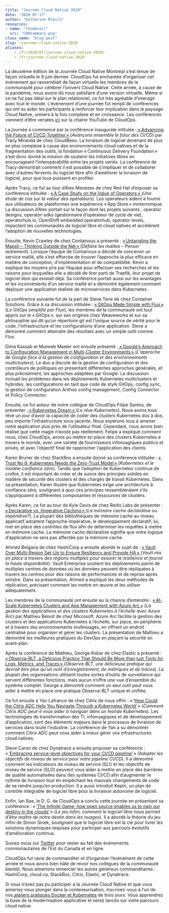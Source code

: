 ```yaml
---
title: "Journée Cloud Native 2020"
date: "2020-07-17"
author: "Katharine Mikula"
resources:
- name: "thumbnail"
  src: "CNDSummary.png"
class_name: "blog post"
slug: /journee-cloud-native-2020
aliases:
    - /fr/2020/07/journee-cloud-native-2020/
    - /fr/journee-cloud-native-2020
---
```


<p>La deuxième édition de la Journée Cloud Native Montréal s’est tenue de façon virtuelle le 9&nbsp;juin dernier. CloudOps fut enchantée d’organiser cet événement qui rassemblait de façon virtuelle les membres de la communauté pour célébrer l’univers Cloud Native. Cette année, à cause de la pandémie, nous avons dû nous satisfaire d’une version virtuelle. Même si ce ne fut pas idéal sur le plan relationnel, ce fut très agréable d’interagir avec tout le monde. L’événement d’une journée fut rempli de conférences qui ont su aider les participants à renforcer leur implication dans le paysage Cloud Native, univers à la fois complexe et en croissance. Les conférences viennent d’être versées <a href="https://www.youtube.com/playlist?list=PLCfLScXpEyAQ0k9pNr8SlGK42CSd-buYv">ici</a> sur la chaîne YouTube de CloudOps.</p>

<p>La journée a commencé par la conférence inaugurale intitulée&nbsp;:<a href="https://www.youtube.com/watch?v=3N9cWK_PvyE&amp;list=PLCfLScXpEyAQ0k9pNr8SlGK42CSd-buYv&amp;index=1"> «&thinsp;Advancing the Future of CI/CD Together&thinsp;» </a>(<em>Avançons ensemble le futur des CI/CD</em>) par Tracy Miranda de chez CloudBees. La livraison de logiciel devenant de plus en plus complexe à cause des environnements cloud natives et de la fragmentation des outils, la fondation «&thinsp;Continuous Delivery Foundation&thinsp;» s’est donc donné la mission de soutenir les initiatives libres en encourageant l’interopérabilité entre les projets variés. La conférence de Tracy démontrait comment il est possible de s’impliquer et de collaborer avec d’autres fervents du logiciel libre afin d’améliorer la livraison de logiciel, pour que tous puissent en profiter.</p>

<p>Après Tracy, ce fut au tour d’Alex Menezes de chez Red Hat d’exposer sa conférence intitulée&nbsp;: <a href="https://www.youtube.com/watch?v=iQ8UfBco9bg&amp;list=PLCfLScXpEyAQ0k9pNr8SlGK42CSd-buYv&amp;index=2">«&thinsp;A Case Study on the Value of Operators&thinsp;» </a>(<em>Une étude de cas sur la valeur des opérateurs</em>). Les opérateurs aident à fournir aux utilisateurs de plateformes une expérience «&thinsp;App Store&thinsp;» ininterrompue. La discussion d’Alex portait sur la façon dont les projets suivants&nbsp;: operator designs, operator-sdks (gestionnaire d’opérateur de cycle de vie), operatorhub.io, OpenShift embedded operatorhub, operator levels, impactent les communautés de logiciel libre et cloud natives et accélèrent l’adoption de nouvelles technologies.&nbsp;</p>

<p>Ensuite, Kevin Crawley de chez Containous a présenté&nbsp;: <a href="https://www.youtube.com/watch?v=bGtVpNNYisE&amp;list=PLCfLScXpEyAQ0k9pNr8SlGK42CSd-buYv&amp;index=3">«&thinsp;Untangling the Maesh – Thinking Outside the Net&thinsp;» </a>(<em>Défaire les mailles – Penser autrement</em>). Lorsque l’équipe de Containous a décidé de concevoir un service maillé, elle s’est efforcée de trouver l’approche la plus efficace en matière de conception, d’implémentation et de compatibilité. Kevin a expliqué les moyens pris par l’équipe pour effectuer ses recherches et les raisons pour lesquelles elle a décidé de tirer parti de Traefik, leur projet de logiciel libre qui existait déjà. Sa conférence portait aussi sur les avantages et les inconvénients d’un service maillé et a démontré également comment déployer une application réaliste de microservices dans Kubernetes.&nbsp;</p>

<p>La conférence suivante fut de la part de Steve Tene de chez Container Solutions. Grâce à sa discussion intitulée&nbsp;: <a href="https://www.youtube.com/watch?v=ivclxx7gbbs&amp;list=PLCfLScXpEyAQ0k9pNr8SlGK42CSd-buYv&amp;index=4">«&thinsp;GitOps Made Simple with Flux&thinsp;»</a> (<em>Le GitOps simplifié par Flux</em>), les membres de la communauté ont tout appris sur le «&thinsp;GitOps&thinsp;», sur ses origines chez Weaveworks et sur sa philosophie qui dit qu’un répertoire git est l’unique source de vérité pour le code, l’infrastructure et les configurations d’une application. Steve a démontré comment atteindre des résultats avec un simple outil comme Flux.&nbsp;</p>

<p>Dima Kassab et Muneeb Master ont ensuite présenté&nbsp;:<a href="https://www.youtube.com/watch?v=xhC5LZd5Nc4&amp;list=PLCfLScXpEyAQ0k9pNr8SlGK42CSd-buYv&amp;index=5"> «&thinsp;Google’s Approach to Configuration Management in Multi-Cluster Environments&thinsp;» </a>(<em>L’approche de Google face à la gestion de configuration et des environnements multiclusters</em>). Le duo a discuté de la gestion de configuration et des contrôleurs de politiques en présentant différentes approches générales, et plus précisément, les approches adaptées par Google. La discussion incluait les problèmes dans les déploiements Kubernetes multiclusters et hybrides, les configurations en tant que code de style GitOps, config sync, la gestion de configuration Anthos config management, Config Connector et Policy Connector.&nbsp;</p>

<p>Ensuite, ce fut autour de notre collègue de CloudOps Filipe Santos, de présenter&nbsp;:<a href="https://www.youtube.com/watch?v=cAXf7e-y4zw&amp;list=PLCfLScXpEyAQ0k9pNr8SlGK42CSd-buYv&amp;index=11"> «&thinsp;Kubernetes Dream&thinsp;» </a>(<em>Le rêve Kubernetes</em>). Nous avons tous rêvé un jour d’avoir la capacité de coder des clusters Kubernetes dos à dos, peu importe l’infrastructure sous-jacente. Nous espérons tous à amener notre application plus près de l’utilisateur final. Cependant, nous avons bien réalisé que cette magie n’existe pas réellement. Felipe a expliqué comment nous, chez CloudOps, avons pu mettre en place des clusters Kubernetes à travers le monde, avec une variété de fournisseurs infonuagiques publics et privés, et avec l’objectif final de rapprocher l’application des clients.</p>

<p>Karen Bruner de chez StackRox a ensuite donné sa conférence intitulée&nbsp;: <a href="https://www.youtube.com/watch?v=rkbCBVXnVUQ&amp;list=PLCfLScXpEyAQ0k9pNr8SlGK42CSd-buYv&amp;index=8">«&thinsp;Trust No 8: Kubernetes Needs the Zero-Trust Model&thinsp;» </a>(<em>Kubernetes et le modèle confiance zéro</em>). Tandis que l’adoption de Kubernetes continue de croître, il est important de créer et de suivre des principes solides en matière de sécurité des clusters et des charges de travail Kubernetes. Dans sa présentation, Karen illustre que Kubernetes exige une architecture à confiance zéro, soulignant à quoi ces principes ressembleraient s’ils s’appliquaient à différentes composantes et ressources de clusters.&nbsp;</p>

<p>Après Karen, ce fut au tour de Kyle Davis de chez Redis Labs de présenter&nbsp;: <a href="https://www.youtube.com/watch?v=MQoMdeSxMLA&amp;list=PLCfLScXpEyAQ0k9pNr8SlGK42CSd-buYv&amp;index=13">«&thinsp;Declarative vs. Imperative Caching&thinsp;» </a>(<em>La mémoire cache déclarative ou impérative?</em>). La plupart des bibliothèques de mémoire cache au niveau applicatif adoptent l’approche impérative, le développement déclaratif, lui, met en place des contrôles de flux afin de déterminer les requêtes à mettre en mémoire cache. La mémoire cache déclarative signifie que votre logique d’application ne sera pas affectée par la mémoire cache.</p>

<p>Ahmed Belgana de chez HashiCorp a ensuite abordé le sujet de&nbsp;: <a href="https://www.youtube.com/watch?v=-KO2qK5OT3U&amp;list=PLCfLScXpEyAQ0k9pNr8SlGK42CSd-buYv&amp;index=6">«&thinsp;Vault Over Multi-Region Set-Up to Ensure Resiliency and Provide HA&thinsp;» </a>(<em>Vault mis en place à travers des régions multiples pour assurer la résilience et fournir la haute disponibilité</em>). Vault Enterprise soutient les déploiements parmi de multiples centres de données où les données peuvent être répliquées à travers les centres pour des raisons de performances et de reprise après sinistre. Dans sa présentation, Ahmed a expliqué les deux méthodes de réplication, précisant comment les mettre en œuvre et les utiliser adéquatement.</p>

<p>Les membres de la communauté ont ensuite eu la chance d’entendre&nbsp;: <a href="https://www.youtube.com/watch?v=HJ9uCj8MWyw&amp;list=PLCfLScXpEyAQ0k9pNr8SlGK42CSd-buYv&amp;index=12">«&thinsp;At-Scale Kubernetes Clusters and App Management with Azure Arc&thinsp;»</a> (<em>La gestion des applications et des clusters Kubernetes à l’échelle avec Azure Arc</em>) par Mathieu Benoit de chez Microsoft. Azure Arc facilite la gestion des clusters et des applications Kubernetes à l’échelle, sur place, en périphérie et à travers des environnements multinuages, en offrant un endroit centralisé pour organiser et gérer les clusters. La présentation de Mathieu a démontré les meilleures pratiques du DevOps en plaçant la sécurité en avant-plan.&nbsp;</p>

<p>Après la conférence de Mathieu, George Kobar de chez Elastic a présenté&nbsp;: <a href="https://www.youtube.com/watch?v=UlZEiQ5HXps&amp;list=PLCfLScXpEyAQ0k9pNr8SlGK42CSd-buYv&amp;index=9">«&thinsp;Observa-BLT, a Delicious Practice That Should Be More than just Tools for Logs, Metrics, and Traces&thinsp;» </a>(<em>Observa-BLT, une délicieuse pratique qui devrait être plus qu’un outil d’enregistrement, de métriques et de traces</em>). La plupart des organisations utilisent toutes sortes d’outils de surveillance qui servent différentes fonctions, mais aucun n’offre une vue d’ensemble du système complet. George a démontré comment un seul outil peut vous aider à mettre en place une pratique Observa-BLT unique et unifiée.</p>

<p>Ce fut ensuite à Yan Lafrance de chez Citrix de nous offrir&nbsp;: «&thinsp;‘<a href="https://www.youtube.com/watch?v=yuPNmYenwCo&amp;list=PLCfLScXpEyAQ0k9pNr8SlGK42CSd-buYv&amp;index=7">How Could the Citrix ADC Help You Navigate Through a Kubernetes World’</a>&thinsp;» (<em>Comment Citrix ADC peut-il vous aider à naviguer dans un monde Kubernetes</em>). Les technologies de transformation des TI, infonuagiques et de développement d’application, sont des éléments majeurs dans le processus de livraison de services dans toute l’industrie. La conférence de Yan a su démontrer comment Citrix ADC peut vous aider à mieux gérer vos infrastructures cloud natives.</p>

<p>Steve Caron de chez Dynatrace a ensuite proposer sa conférence&nbsp;: «&thinsp;<a href="https://www.youtube.com/watch?v=9BW6sl5HoIA&amp;list=PLCfLScXpEyAQ0k9pNr8SlGK42CSd-buYv&amp;index=10">‘Embracing service-level objectives for your CI/CD pipeline’</a>&thinsp;» <em>(Adopter les objectifs de niveau de service pour votre pipeline CI/CD</em>). Il a démontré comment les indicateurs de niveau de service (SLI) et les objectifs de niveau de service (SLO) peuvent vous aider à mettre en place des barrières de qualité automatisées dans des systèmes CI/CD afin d’augmenter le rythme de livraison tout en empêchant les mauvais changements de code de se rendre jusqu’en production. Il a aussi introduit Keptn, un plan de contrôle intégrable de logiciel libre pour la livraison autonome de logiciel.</p>

<p>Enfin, Ian Rae, le D.&nbsp;G. de CloudOps a conclu cette journée en présentant sa conférence&nbsp;: «&thinsp;<a href="https://www.youtube.com/watch?v=X2WOkt6N8eE&amp;list=PLCfLScXpEyAQ0k9pNr8SlGK42CSd-buYv&amp;index=14">‘The Infinite Game: how open source enables us to own our destiny in the clouds’</a>&thinsp;» (<em>Le jeu infini, comment le logiciel libre nous permet d’être maître de notre destin dans les nuages</em>). Il a abordé la théorie du jeu infini de Simon Sinek, soulignant que le logiciel libre est la clé pour livrer les solutions dynamiques requises pour participer aux parcours évolutifs d’amélioration continue.&nbsp;</p><p>Suivez-nous sur <a href="https://twitter.com/CloudNativeCA">Twitter</a>&nbsp;pour rester au fait des événements communautaires de l’Est du Canada et en ligne.</p>

<p>CloudOps fut ravie de commanditer et d’organiser l’événement de cette année et nous avons bien hâte de revoir nos collègues de la communauté bientôt. Nous aimerions remercier les autres généreux commanditaires&nbsp;: HashiCorp, cloud.ca, StackRox, Citrix, Elastic, et Dynatrace.</p>

<p>Si vous n’avez pas pu participer à la Journée Cloud Native et que vous aimeriez vous plonger dans la conteneurisation, inscrivez-vous à l’un de nos<a href="https://www.cloudops.com/fr/ateliers/"> ateliers pratiques Docker et Kubernetes</a> de trois jours. Vous apprendrez la base de la modernisation applicative et serez lancés sur votre parcours cloud native.</p>
